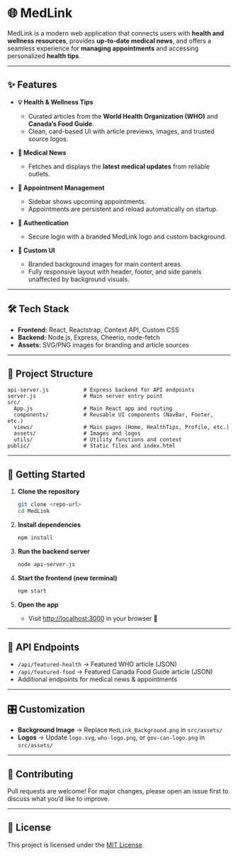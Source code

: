 # 🌐 MedLink

MedLink is a modern web application that connects users with **health and wellness resources**, provides **up-to-date medical news**, and offers a seamless experience for **managing appointments** and accessing personalized **health tips**.

---

## ✨ Features

- **💡 Health & Wellness Tips**
  - Curated articles from the **World Health Organization (WHO)** and **Canada’s Food Guide**.
  - Clean, card-based UI with article previews, images, and trusted source logos.

- **📰 Medical News**
  - Fetches and displays the **latest medical updates** from reliable outlets.

- **📅 Appointment Management**
  - Sidebar shows upcoming appointments.
  - Appointments are persistent and reload automatically on startup.

- **🔐 Authentication**
  - Secure login with a branded MedLink logo and custom background.

- **🎨 Custom UI**
  - Branded background images for main content areas.
  - Fully responsive layout with header, footer, and side panels unaffected by background visuals.

---

## 🛠 Tech Stack

- **Frontend:** React, Reactstrap, Context API, Custom CSS  
- **Backend:** Node.js, Express, Cheerio, node-fetch  
- **Assets:** SVG/PNG images for branding and article sources  

---

## 📂 Project Structure

```
api-server.js           # Express backend for API endpoints
server.js               # Main server entry point
src/
  App.js                # Main React app and routing
  components/           # Reusable UI components (NavBar, Footer, etc.)
  views/                # Main pages (Home, HealthTips, Profile, etc.)
  assets/               # Images and logos
  utils/                # Utility functions and context
public/                 # Static files and index.html
```

---

## 🚀 Getting Started

1. **Clone the repository**
   ```sh
   git clone <repo-url>
   cd MedLink
   ```

2. **Install dependencies**
   ```sh
   npm install
   ```

3. **Run the backend server**
   ```sh
   node api-server.js
   ```

4. **Start the frontend (new terminal)**
   ```sh
   npm start
   ```

5. **Open the app**
   - Visit [http://localhost:3000](http://localhost:3000) in your browser 🎉

---

## 📡 API Endpoints

- `/api/featured-health` → Featured WHO article (JSON)  
- `/api/featured-food` → Featured Canada Food Guide article (JSON)  
- Additional endpoints for medical news & appointments  

---

## 🎛 Customization

- **Background Image** → Replace `MedLink_Background.png` in `src/assets/`  
- **Logos** → Update `logo.svg`, `who-logo.png`, or `gov-can-logo.png` in `src/assets/`  

---

## 🤝 Contributing

Pull requests are welcome! For major changes, please open an issue first to discuss what you’d like to improve.

---

## 📄 License

This project is licensed under the [MIT License](LICENSE).
